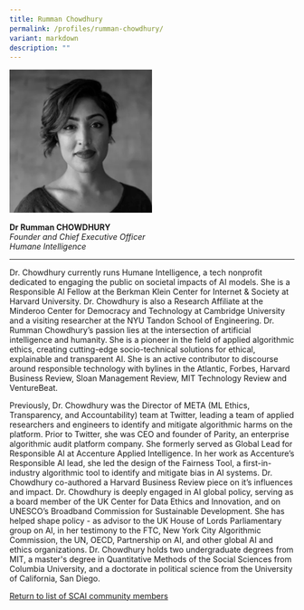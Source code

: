 ```yaml
---
title: Rumman Chowdhury
permalink: /profiles/rumman-chowdhury/
variant: markdown
description: ""
---
```

<div style="width:50%"><img src="/images/People/rumman_chowdhury_2.png" alt="Rumman Chowdhury"></div>

**Dr Rumman CHOWDHURY**<br>*Founder and Chief Executive Officer*<br>*Humane Intelligence*<br>

---

Dr. Chowdhury currently runs Humane Intelligence, a tech nonprofit dedicated to engaging the public on societal impacts of AI models. She is a Responsible AI Fellow at the Berkman Klein Center for Internet &amp; Society at Harvard University. Dr. Chowdhury is also a Research Affiliate at the Minderoo Center for Democracy and Technology at Cambridge University and a visiting researcher at the NYU Tandon School of Engineering. Dr. Rumman Chowdhury’s passion lies at the intersection of artificial intelligence and humanity. She is a pioneer in the field of applied algorithmic ethics, creating cutting-edge socio-technical solutions for ethical, explainable and transparent AI. She is an active contributor to discourse around responsible technology with bylines in the Atlantic, Forbes, Harvard Business Review, Sloan Management Review, MIT Technology Review and VentureBeat. 

Previously, Dr. Chowdhury was the Director of META (ML Ethics, Transparency, and Accountability) team at Twitter, leading a team of applied researchers and engineers to identify and mitigate algorithmic harms on the platform. Prior to Twitter, she was CEO and founder of Parity, an enterprise algorithmic audit platform company. She formerly served as Global Lead for Responsible AI at Accenture Applied Intelligence. In her work as Accenture’s Responsible AI lead, she led the design of the Fairness Tool, a first-in-industry algorithmic tool to identify and mitigate bias in AI systems. Dr. Chowdhury co-authored a Harvard Business Review piece on it’s influences and impact. Dr. Chowdhury is deeply engaged in AI global policy, serving as a board member of the UK Center for Data Ethics and Innovation, and on UNESCO’s Broadband Commission for Sustainable Development. She has helped shape policy - as advisor to the UK House of Lords Parliamentary group on AI, in her testimony to the FTC, New York City Algorithmic Commission, the UN, OECD, Partnership on AI, and other global AI and ethics organizations. Dr. Chowdhury holds two undergraduate degrees from MIT, a master's degree in Quantitative Methods of the Social Sciences from Columbia University, and a doctorate in political science from the University of California, San Diego.

[Return to list of SCAI community members](/community)